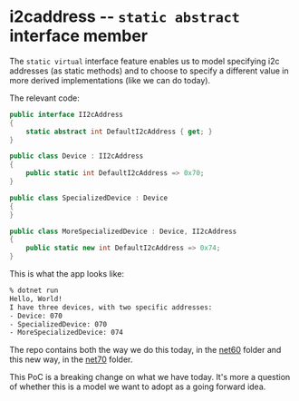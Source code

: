 # i2caddress -- `static abstract` interface member

The `static virtual` interface feature enables us to model specifying i2c addresses (as static methods) and to choose to specify a different value in more derived implementations (like we can do today).

The relevant code:

```csharp
public interface II2cAddress
{
    static abstract int DefaultI2cAddress { get; }
}

public class Device : II2cAddress
{
    public static int DefaultI2cAddress => 0x70;
}

public class SpecializedDevice : Device
{
}

public class MoreSpecializedDevice : Device, II2cAddress
{
    public static new int DefaultI2cAddress => 0x74;
}
```

This is what the app looks like:

```bash
% dotnet run
Hello, World!
I have three devices, with two specific addresses:
- Device: 070
- SpecializedDevice: 070
- MoreSpecializedDevice: 074
```

The repo contains both the way we do this today, in the [net60](net60) folder and this new way, in the [net70](net70) folder.

This PoC is a breaking change on what we have today. It's more a question of whether this is a model we want to adopt as a going forward idea.
